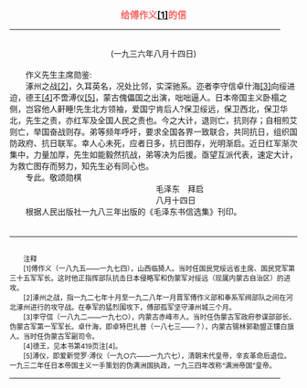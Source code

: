 <center><FONT style="FONT-SIZE: 12pt" COLOR="#FF6666"><B>给傅作义<a href="#tail">[1]</a>的信</B></center></FONT>
<HR color="#EE9B73" size="1" width="94%">
<BR>
<center>(一九三六年八月十四日)</center>
<BR>
　　作义先生主席勋鉴:
<BR>
　　涿州之战<a href="#tail">[2]</a>，久耳英名，况处比邻，实深驰系。迩者李守信卓什海<a href="#tail">[3]</a>向绥进迫，德王<a href="#tail">[4]</a>不啻溥仪<a href="#tail">[5]</a>，蒙古傀儡国之出演，咄咄逼人。日本帝国主义卧榻之侧，岂容他人鼾睡!先生北方领袖，爱国宁肯后人?保卫绥远，保卫西北，保卫华北，先生之责，亦红军及全国人民之责也。今之大计，退则亡，抗则存；自相煎艾则亡，举国奋战则存。弟等频年呼吁，要求全国各界一致联合，共同抗日，组织国防政府、抗日联军。幸人心未死，应者日多，抗日图存，光明渐启。近日红军渐次集中，力量加厚，先生如能毅然抗战，弟等决为后援。亟望互派代表，速定大计，为救亡图存而努力，知先生必有同心也。
<BR>
　　专此。敬颂勋棋
<BR>
　　　　　　　　　　　　　　　　　　 毛泽东　拜启
<BR>
　　　　　　　　　　　　　　　　　　 八月十四日
<BR>
　　根据人民出版社一九八三年出版的《毛泽东书信选集》刊印。
<BR>
　　<hr><a name="tail"></a>    <FONT style="FONT-SIZE: 9pt">
<BR>
　　注释
<BR>
　　[1]傅作义（一八九五——一九七四），山西临猗人。当时任国民党绥远省主席、国民党军第三十五军军长。这时他正指挥部队抗击日本侵略军和伪蒙军对绥远（现属内蒙古自治区）的进攻。
<BR>
　　[2]涿州之战，指一九二七年十月至一九二八年一月晋军傅作义部和奉系军阀部队之间在河北涿州进行的攻守战。在奉军的猛烈围攻下，傅部孤军坚守涿州城三个月。
<BR>
　　[3]李守信（一八九二——一九七○），内蒙古赤峰市人。当时任伪蒙古军政府参谋部部长、伪蒙古军第一军军长。卓什海，即卓特巴扎普（一八七三——？），内蒙古锡林郭勒盟正镶白旗人。当时任伪蒙古军副司令。
<BR>
　　[4]德王，见本书第419页注[4]。
<BR>
　　[5]溥仪，即爱新觉罗·溥仪（一九○六——一九六七），清朝末代皇帝，辛亥革命后退位。一九三二年任日本帝国主义一手策划的伪满洲国执政，一九三四年改称“满洲帝国”皇帝。
<BR>
</FONT>
<HR color="#EE9B73" size="1" width="94%">

